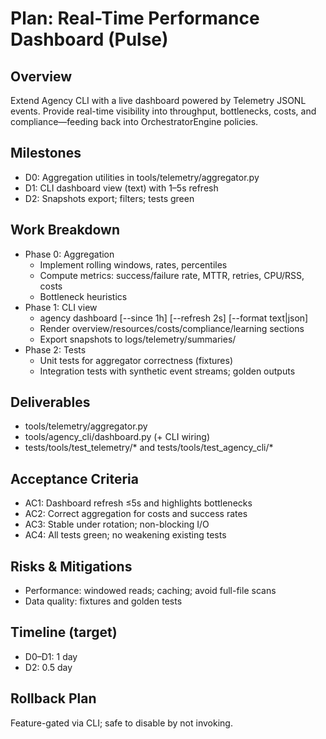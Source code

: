 # Plan: Real-Time Performance Dashboard (Pulse)

## Overview
Extend Agency CLI with a live dashboard powered by Telemetry JSONL events. Provide real-time visibility into throughput, bottlenecks, costs, and compliance—feeding back into OrchestratorEngine policies.

## Milestones
- D0: Aggregation utilities in tools/telemetry/aggregator.py
- D1: CLI dashboard view (text) with 1–5s refresh
- D2: Snapshots export; filters; tests green

## Work Breakdown
- Phase 0: Aggregation
  - Implement rolling windows, rates, percentiles
  - Compute metrics: success/failure rate, MTTR, retries, CPU/RSS, costs
  - Bottleneck heuristics
- Phase 1: CLI view
  - agency dashboard [--since 1h] [--refresh 2s] [--format text|json]
  - Render overview/resources/costs/compliance/learning sections
  - Export snapshots to logs/telemetry/summaries/
- Phase 2: Tests
  - Unit tests for aggregator correctness (fixtures)
  - Integration tests with synthetic event streams; golden outputs

## Deliverables
- tools/telemetry/aggregator.py
- tools/agency_cli/dashboard.py (+ CLI wiring)
- tests/tools/test_telemetry/* and tests/tools/test_agency_cli/*

## Acceptance Criteria
- AC1: Dashboard refresh ≤5s and highlights bottlenecks
- AC2: Correct aggregation for costs and success rates
- AC3: Stable under rotation; non-blocking I/O
- AC4: All tests green; no weakening existing tests

## Risks & Mitigations
- Performance: windowed reads; caching; avoid full-file scans
- Data quality: fixtures and golden tests

## Timeline (target)
- D0–D1: 1 day
- D2: 0.5 day

## Rollback Plan
Feature-gated via CLI; safe to disable by not invoking.
